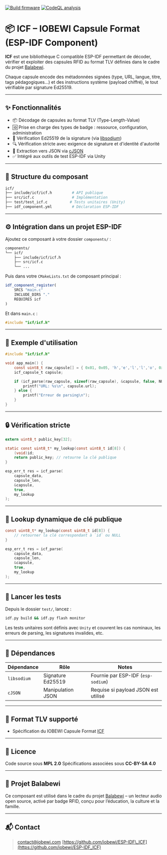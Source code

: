 [![Build firmware](https://github.com/iobewi/ESP-IDF_ICF/actions/workflows/build.yml/badge.svg)](https://github.com/iobewi/ESP-IDF_ICF/actions/workflows/build.yml) 
[![CodeQL analysis](https://github.com/iobewi/ESP-IDF_ICF/actions/workflows/codeql-analysis.yml/badge.svg)](https://github.com/iobewi/ESP-IDF_ICF/actions/workflows/codeql-analysis.yml)  

# 📦 ICF – IOBEWI Capsule Format (ESP-IDF Component)

**ICF** est une bibliothèque C compatible ESP-IDF permettant de décoder, vérifier et exploiter des capsules RFID au format TLV définies dans le cadre du projet [Balabewi](https://www.iobewi.com).

Chaque capsule encode des métadonnées signées (type, URL, langue, titre, tags pédagogiques…) et des instructions système (payload chiffré), le tout vérifiable par signature Ed25519.

---

## ✨ Fonctionnalités

- 📦 Décodage de capsules au format TLV (Type-Length-Value)
- 🆔 Prise en charge des types de badge : ressource, configuration, administration
- 🔐 Vérification Ed25519 de la signature (via [libsodium](https://doc.libsodium.org/))
- 🔍 Vérification stricte avec exigence de signature et d'identité d'autorité
- 📜 Extraction vers JSON via [cJSON](https://github.com/DaveGamble/cJSON)
- ✅ Intégré aux outils de test ESP-IDF via Unity

---

## 📁 Structure du composant

```bash
icf/
├── include/icf/icf.h         # API publique
├── src/icf.c                 # Implémentation
├── test/test_icf.c          # Tests unitaires (Unity)
├── idf_component.yml         # Déclaration ESP-IDF
```

---

## ⚙️ Intégration dans un projet ESP-IDF

Ajoutez ce composant à votre dossier `components/` :

```bash
components/
└── icf/
    ├── include/icf/icf.h
    ├── src/icf.c
    └── ...
```

Puis dans votre `CMakeLists.txt` de composant principal :

```cmake
idf_component_register(
    SRCS "main.c"
    INCLUDE_DIRS "."
    REQUIRES icf
)
```

Et dans `main.c` :

```c
#include "icf/icf.h"
```

---

## 🧪 Exemple d'utilisation

```c
#include "icf/icf.h"

void app_main() {
    const uint8_t raw_capsule[] = { 0x01, 0x05, 'h','e','l','l','o', 0xFF, 0x00 };
    icf_capsule_t capsule;

    if (icf_parse(raw_capsule, sizeof(raw_capsule), &capsule, false, NULL) == ESP_OK) {
        printf("URL: %s\n", capsule.url);
    } else {
        printf("Erreur de parsing\n");
    }
}
```

---

## 🔒 Vérification stricte

```c
extern uint8_t public_key[32];

static const uint8_t* my_lookup(const uint8_t id[8]) {
    (void)id;
    return public_key; // retourne la clé publique
}

esp_err_t res = icf_parse(
    capsule_data,
    capsule_len,
    &capsule,
    true,
    my_lookup
);
```

---

## 🔑 Lookup dynamique de clé publique

```c
const uint8_t* my_lookup(const uint8_t id[8]) {
    // retourner la clé correspondant à `id` ou NULL
}

esp_err_t res = icf_parse(
    capsule_data,
    capsule_len,
    &capsule,
    true,
    my_lookup
);
```

---

## 🧪 Lancer les tests

Depuis le dossier `test/`, lancez :

```bash
idf.py build && idf.py flash monitor
```

Les tests unitaires sont définis avec `Unity` et couvrent les cas nominaux, les erreurs de parsing, les signatures invalides, etc.

---

## 🧰 Dépendances

| Dépendance  | Rôle              | Notes                               |
| ----------- | ----------------- | ----------------------------------- |
| `libsodium` | Signature Ed25519 | Fournie par ESP-IDF (`esp-sodium`)  |
| `cJSON`     | Manipulation JSON | Requise si payload JSON est utilisé |

---

## 📖 Format TLV supporté

- Spécification du IOBEWI Capsule Format [ICF](https://github.com/iobewi/icf/blob/main/doc/SPEC-ICF.md)


---

## 📜 Licence

Code source sous **MPL 2.0**
Spécifications associées sous **CC-BY-SA 4.0**

---

## 🤝 Projet Balabewi

Ce composant est utilisé dans le cadre du projet [Balabewi](https://www.iobewi.com) – un lecteur audio open source, activé par badge RFID, conçu pour l’éducation, la culture et la famille.

---

## 📬 Contact

> [contact@iobewi.com](mailto:contact@iobewi.com)
> [https://github.com/iobewi/ESP-IDF\_ICF](https://github.com/iobewi/ESP-IDF_ICF)
